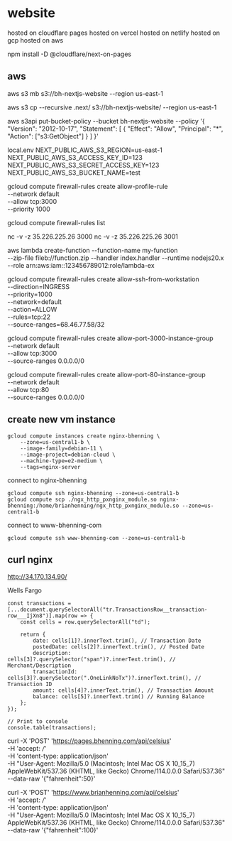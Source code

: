 # website

hosted on cloudflare pages
hosted on vercel
hosted on netlify
hosted on gcp
hosted on aws

npm install -D @cloudflare/next-on-pages

## aws

aws s3 mb s3://bh-nextjs-website --region us-east-1

aws s3 cp --recursive .next/ s3://bh-nextjs-website/ --region us-east-1

aws s3api put-bucket-policy --bucket bh-nextjs-website --policy '{
"Version": "2012-10-17",
"Statement": [
{
"Effect": "Allow",
"Principal": "\*",
"Action": ["s3:GetObject"]
}
]
}'

local.env
NEXT_PUBLIC_AWS_S3_REGION=us-east-1
NEXT_PUBLIC_AWS_S3_ACCESS_KEY_ID=123
NEXT_PUBLIC_AWS_S3_SECRET_ACCESS_KEY=123
NEXT_PUBLIC_AWS_S3_BUCKET_NAME=test

gcloud compute firewall-rules create allow-profile-rule \
 --network default \
 --allow tcp:3000 \
 --priority 1000

gcloud compute firewall-rules list

nc -v -z 35.226.225.26 3000
nc -v -z 35.226.225.26 3001

aws lambda create-function --function-name my-function \
--zip-file fileb://function.zip --handler index.handler --runtime nodejs20.x \
--role arn:aws:iam::123456789012:role/lambda-ex

gcloud compute firewall-rules create allow-ssh-from-workstation \
 --direction=INGRESS \
 --priority=1000 \
 --network=default \
 --action=ALLOW \
 --rules=tcp:22 \
 --source-ranges=68.46.77.58/32

gcloud compute firewall-rules create allow-port-3000-instance-group \
 --network default \
 --allow tcp:3000 \
--source-ranges 0.0.0.0/0

gcloud compute firewall-rules create allow-port-80-instance-group \
 --network default \
 --allow tcp:80 \
--source-ranges 0.0.0.0/0

## create new vm instance

```
gcloud compute instances create nginx-bhenning \
    --zone=us-central1-b \
    --image-family=debian-11 \
    --image-project=debian-cloud \
    --machine-type=e2-medium \
    --tags=nginx-server
```

connect to nginx-bhenning

```
gcloud compute ssh nginx-bhenning --zone=us-central1-b
gcloud compute scp ./ngx_http_pxnginx_module.so nginx-bhenning:/home/brianhenning/ngx_http_pxnginx_module.so --zone=us-central1-b
```

connect to www-bhenning-com

```
gcloud compute ssh www-bhenning-com --zone=us-central1-b
```

## curl nginx

http://34.170.134.90/

Wells Fargo

```
const transactions = [...document.querySelectorAll("tr.TransactionsRow__transaction-row___IjXn8")].map(row => {
    const cells = row.querySelectorAll("td");

    return {
        date: cells[1]?.innerText.trim(), // Transaction Date
        postedDate: cells[2]?.innerText.trim(), // Posted Date
        description: cells[3]?.querySelector("span")?.innerText.trim(), // Merchant/Description
        transactionId: cells[3]?.querySelector(".OneLinkNoTx")?.innerText.trim(), // Transaction ID
        amount: cells[4]?.innerText.trim(), // Transaction Amount
        balance: cells[5]?.innerText.trim() // Running Balance
    };
});

// Print to console
console.table(transactions);
```

curl -X 'POST' 'https://pages.bhenning.com/api/celsius' \
  -H 'accept: */*' \
  -H 'content-type: application/json' \
  -H "User-Agent: Mozilla/5.0 (Macintosh; Intel Mac OS X 10_15_7) \
AppleWebKit/537.36 (KHTML, like Gecko) Chrome/114.0.0.0 Safari/537.36" \
  --data-raw '{"fahrenheit":50}'

curl -X 'POST' 'https://www.brianhenning.com/api/celsius' \
  -H 'accept: */*' \
  -H 'content-type: application/json' \
  -H "User-Agent: Mozilla/5.0 (Macintosh; Intel Mac OS X 10_15_7) \
AppleWebKit/537.36 (KHTML, like Gecko) Chrome/114.0.0.0 Safari/537.36" \
  --data-raw '{"fahrenheit":100}'
